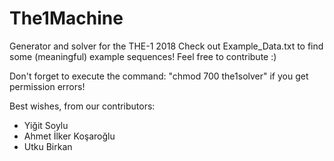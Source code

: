 # The1Machine
Generator and solver for the THE-1 2018
Check out Example_Data.txt to find some (meaningful) example sequences! 
Feel free to contribute :)

Don't forget to execute the command:
"chmod 700 the1solver" if you get permission errors!

Best wishes, from our contributors:
* Yiğit Soylu
* Ahmet İlker Koşaroğlu
* Utku Birkan
